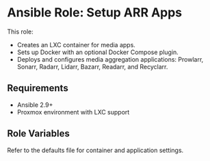 # Ansible Role: Setup ARR Apps

This role:
- Creates an LXC container for media apps.
- Sets up Docker with an optional Docker Compose plugin.
- Deploys and configures media aggregation applications: Prowlarr, Sonarr, Radarr, Lidarr, Bazarr, Readarr, and Recyclarr.

## Requirements
- Ansible 2.9+
- Proxmox environment with LXC support

## Role Variables
Refer to the defaults file for container and application settings.
